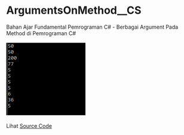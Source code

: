 # ArgumentsOnMethod__CS
Bahan Ajar Fundamental Pemrograman C# - Berbagai Argument Pada Method di Pemrograman C#<br><br>
<img src="https://github.com/RizkyKhapidsyah/ArgumentsOnMethod__CS/blob/master/results/001.PNG"><br><br>
Lihat <a href="https://github.com/RizkyKhapidsyah/ArgumentsOnMethod__CS/blob/master/Program.cs">Source Code</a>
